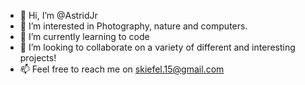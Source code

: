 - 👋 Hi, I’m @AstridJr
- 👀 I’m interested in Photography, nature and computers. 
- 🌱 I’m currently learning to code
- 💞️ I’m looking to collaborate on a variety of different and interesting projects!
- 📫 Feel free to reach me on skiefel.15@gmail.com

<!---
AstridJr/AstridJr is a ✨ special ✨ repository because its `README.md` (this file) appears on your GitHub profile.
You can click the Preview link to take a look at your changes.
--->
